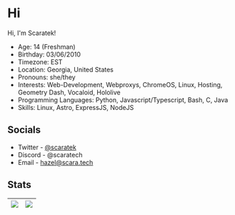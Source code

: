# Hi
Hi, I'm Scaratek!
- Age: 14 (Freshman)
- Birthday: 03/06/2010
- Timezone: EST
- Location: Georgia, United States
- Pronouns: she/they
- Interests: Web-Development, Webproxys, ChromeOS, Linux, Hosting, Geometry Dash, Vocaloid, Hololive
- Programming Languages: Python, Javascript/Typescript, Bash, C, Java
- Skills: Linux, Astro, ExpressJS, NodeJS

## Socials
- Twitter - [@scaratek](https://x.com/scaratek)
- Discord - @scaratech
- Email - hazel@scara.tech

## Stats
![](https://github-readme-stats.vercel.app/api?username=scaratech&theme=dracula&show_icons=true&hide_border=true&count_private=true) | ![](https://github-readme-stats.vercel.app/api/top-langs/?username=scaratech&theme=dracula&show_icons=true&hide_border=true&layout=compact) |
| --- | --- |
